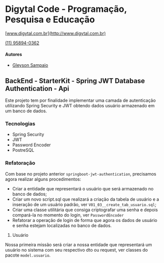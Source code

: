 # Digytal Code - Programação, Pesquisa e Educação
[www.digytal.com.br](http://www.digytal.com.br)

[(11) 95894-0362](https://api.whatsapp.com/send?phone=5511958940362)


#### Autores
- [Gleyson Sampaio](https://github.com/glysns)

## BackEnd - StarterKit - Spring JWT Database Authentication - Api

Este projeto tem por finalidade implementar uma camada de autenticação utilizando Spring Security e JWT obtendo dados usuário armazenado em um banco de dados.

### Tecnologias

* Spring Security
* JWT
* Password Encoder
* PostreSQL


### Refatoração
Com base no projeto anterior `springboot-jwt-authentication`, precisamos agora realizar alguns procedimentos:

* Criar a entidade que representará o usuário que será armazenado no banco de dados;
* Criar um novo script.sql que realizará a criação da tabela de usuário e a inseração de um usuário padrão, ver `V01_03__create_tab_usuario.sql`;
* Criar uma classe utilitária que consiga criptografar uma senha e depois compará-la no momento do login, ver `PasswordEncoder`
* Refatorar a operação de login de forma que agora os dados de usuário e senha estejam localizadas no banco de dados.


1. Usuário

Nossa primeira missão será criar a nossa entidade que representará um usuário no sistema com seu respectivo dto ou request, ver classes do pacote `model.usuario`.





